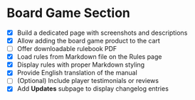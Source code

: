 # Board Game Section

- [x] Build a dedicated page with screenshots and descriptions
- [x] Allow adding the board game product to the cart
- [ ] Offer downloadable rulebook PDF
- [x] Load rules from Markdown file on the Rules page
- [x] Display rules with proper Markdown styling
- [x] Provide English translation of the manual
- [ ] (Optional) Include player testimonials or reviews
- [x] Add **Updates** subpage to display changelog entries

